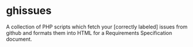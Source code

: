 ghissues
========

A collection of PHP scripts which fetch your [correctly labeled] issues from github and formats them into HTML for a Requirements Specification document.